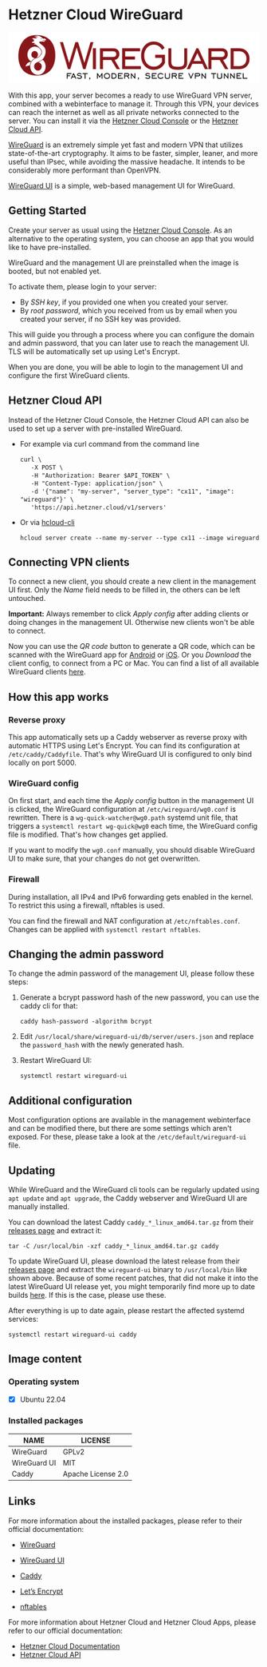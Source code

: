 # Hetzner Cloud WireGuard

<img src="images/wireguard-logo.png" height="100px">

With this app, your server becomes a ready to use WireGuard VPN server, combined with a webinterface to manage it. Through this VPN, your devices can reach the internet as well as all private networks connected to the server.
You can install it via the [Hetzner Cloud Console](https://console.hetzner.cloud) or the [Hetzner Cloud API](https://docs.hetzner.cloud/#servers-create-a-server).

[WireGuard](https://www.wireguard.com/) is an extremely simple yet fast and modern VPN that utilizes state-of-the-art cryptography. It aims to be faster, simpler, leaner, and more useful than IPsec, while avoiding the massive headache. It intends to be considerably more performant than OpenVPN.

[WireGuard UI](https://github.com/ngoduykhanh/wireguard-ui) is a simple, web-based management UI for WireGuard.

## Getting Started

Create your server as usual using the [Hetzner Cloud Console](https://console.hetzner.cloud). As an alternative to the operating system, you can choose an app that you would like to have pre-installed.

WireGuard and the management UI are preinstalled when the image is booted, but not enabled yet.

To activate them, please login to your server:

- By _SSH key_, if you provided one when you created your server.
- By _root password_, which you received from us by email when you created your server, if no SSH key was provided.

This will guide you through a process where you can configure the domain and admin password, that you can later use to reach the management UI. TLS will be automatically set up using Let's Encrypt.

When you are done, you will be able to login to the management UI and configure the first WireGuard clients.

## Hetzner Cloud API

Instead of the Hetzner Cloud Console, the Hetzner Cloud API can also be used to set up a server with pre-installed WireGuard.

- For example via curl command from the command line

  ```
  curl \
     -X POST \
     -H "Authorization: Bearer $API_TOKEN" \
     -H "Content-Type: application/json" \
     -d '{"name": "my-server", "server_type": "cx11", "image": "wireguard"}' \
     'https://api.hetzner.cloud/v1/servers'
  ```

- Or via [hcloud-cli](https://github.com/hetznercloud/cli)

  ```
  hcloud server create --name my-server --type cx11 --image wireguard
  ```

## Connecting VPN clients

To connect a new client, you should create a new client in the management UI first. Only the _Name_ field needs to be filled in, the others can be left untouched.

**Important:** Always remember to click _Apply config_ after adding clients or doing changes in the management UI. Otherwise new clients won't be able to connect.

Now you can use the _QR code_ button to generate a QR code, which can be scanned with the WireGuard app for [Android](https://play.google.com/store/apps/details?id=com.wireguard.android) or [iOS](https://itunes.apple.com/us/app/wireguard/id1441195209?ls=1&mt=8). Or you _Download_ the client config, to connect from a PC or Mac. You can find a list of all available WireGuard clients [here](https://www.wireguard.com/install/).

## How this app works

### Reverse proxy

This app automatically sets up a Caddy webserver as reverse proxy with automatic HTTPS using Let's Encrypt. You can find its configuration at `/etc/caddy/Caddyfile`. That's why WireGuard UI is configured to only bind locally on port 5000.

### WireGuard config

On first start, and each time the _Apply config_ button in the management UI is clicked, the WireGuard configuration at `/etc/wireguard/wg0.conf` is rewritten. There is a `wg-quick-watcher@wg0.path` systemd unit file, that triggers a `systemctl restart wg-quick@wg0` each time, the WireGuard config file is modified. That's how changes get applied.

If you want to modify the `wg0.conf` manually, you should disable WireGuard UI to make sure, that your changes do not get overwritten.

### Firewall

During installation, all IPv4 and IPv6 forwarding gets enabled in the kernel. To restrict this using a firewall, nftables is used.

You can find the firewall and NAT configuration at `/etc/nftables.conf`. Changes can be applied with `systemctl restart nftables`.

## Changing the admin password

To change the admin password of the management UI, please follow these steps:

1. Generate a bcrypt password hash of the new password, you can use the caddy cli for that:

   ```
   caddy hash-password -algorithm bcrypt
   ```

2. Edit `/usr/local/share/wireguard-ui/db/server/users.json` and replace the `password_hash` with the newly generated hash.

3. Restart WireGuard UI:

   ```
   systemctl restart wireguard-ui
   ```

## Additional configuration

Most configuration options are available in the management webinterface and can be modified there, but there are some settings which aren't exposed. For these, please take a look at the `/etc/default/wireguard-ui` file.

## Updating

While WireGuard and the WireGuard cli tools can be regularly updated using `apt update` and `apt upgrade`, the Caddy webserver and WireGuard UI are manually installed.

You can download the latest Caddy `caddy_*_linux_amd64.tar.gz` from their [releases page](https://github.com/caddyserver/caddy/releases) and extract it:

```
tar -C /usr/local/bin -xzf caddy_*_linux_amd64.tar.gz caddy
```

To update WireGuard UI, please download the latest release from their [releases page](https://github.com/ngoduykhanh/wireguard-ui/releases) and extract the `wireguard-ui` binary to `/usr/local/bin` like shown above. Because of some recent patches, that did not make it into the latest WireGuard UI release yet, you might temporarily find more up to date builds [here](https://github.com/MarcusWichelmann/wireguard-ui/releases). If this is the case, please use these.

After everything is up to date again, please restart the affected systemd services:

```
systemctl restart wireguard-ui caddy
```

## Image content

### Operating system

- [x] Ubuntu 22.04

### Installed packages

| NAME         | LICENSE            |
| ------------ | ------------------ |
| WireGuard    | GPLv2              |
| WireGuard UI | MIT                |
| Caddy        | Apache License 2.0 |

## Links

For more information about the installed packages, please refer to their official documentation:

- [WireGuard](https://www.wireguard.com/)
- [WireGuard UI](https://github.com/ngoduykhanh/wireguard-ui/blob/master/README.md)
- [Caddy](https://caddyserver.com/docs/)

- [Let’s Encrypt](https://letsencrypt.org/docs/)
- [nftables](https://wiki.nftables.org/wiki-nftables/index.php/Main_Page)

For more information about Hetzner Cloud and Hetzner Cloud Apps, please refer to our official documentation:

- [Hetzner Cloud Documentation](https://docs.hetzner.com/cloud/)
- [Hetzner Cloud API](https://docs.hetzner.cloud/)

